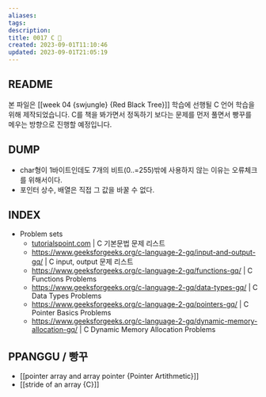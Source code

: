 ```yaml
---
aliases: 
tags: 
description:
title: 0017 C 🍎
created: 2023-09-01T11:10:46
updated: 2023-09-01T21:05:19
---
```


## README

본 파일은 [[week 04 {swjungle} {Red Black Tree}]] 학습에 선행될 C 언어 학습을 위해 제작되었습니다. C를 책을 봐가면서 정독하기 보다는 문제를 먼저 풀면서 빵꾸를 메우는 방향으로 진행할 예정입니다.

## DUMP

- char형이 1바이트인데도 7개의 비트(0..=255)밖에 사용하지 않는 이유는 오류체크를 위해서이다.
- 포인터 상수, 배열은 직접 그 값을 바꿀 수 없다.

## INDEX

- Problem sets
	- [tutorialspoint.com](https://www.tutorialspoint.com/cprogramming/cprogramming_online_quiz.htm) | C 기본문법 문제 리스트
	- <https://www.geeksforgeeks.org/c-language-2-gq/input-and-output-gq/> | C input, output 문제 리스트
	- <https://www.geeksforgeeks.org/c-language-2-gq/functions-gq/> | C Functions Problems
	- <https://www.geeksforgeeks.org/c-language-2-gq/data-types-gq/> | C Data Types Problems
	- <https://www.geeksforgeeks.org/c-language-2-gq/pointers-gq/> | C Pointer Basics Problems
	- <https://www.geeksforgeeks.org/c-language-2-gq/dynamic-memory-allocation-gq/> | C Dynamic Memory Allocation Problems

## PPANGGU / 빵꾸

- [[pointer array and array pointer {Pointer Artithmetic}]]
- [[stride of an array {C}]]

